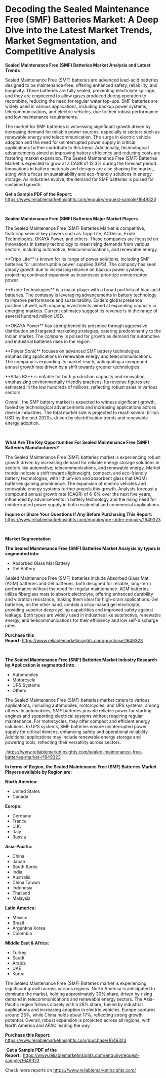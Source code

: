 <p><h1>Decoding the Sealed Maintenance Free (SMF) Batteries Market: A Deep Dive into the Latest Market Trends, Market Segmentation, and Competitive Analysis</h1></p><p><strong>Sealed Maintenance Free (SMF) Batteries Market Analysis and Latest Trends</strong></p>
<p><p>Sealed Maintenance Free (SMF) batteries are advanced lead-acid batteries designed to be maintenance-free, offering enhanced safety, reliability, and longevity. These batteries are fully sealed, preventing electrolyte spillage, and they are engineered to allow gases produced during operation to recombine, reducing the need for regular water top-ups. SMF batteries are widely used in various applications, including backup power systems, telecommunications, and electric vehicles, due to their robust performance and low maintenance requirements.</p><p>The market for SMF batteries is witnessing significant growth driven by increasing demand for reliable power sources, especially in sectors such as renewable energy and telecommunication. The surge in electric vehicle adoption and the need for uninterrupted power supply in critical applications further contribute to this trend. Additionally, technological advancements aimed at improving battery efficiency and reducing costs are fostering market expansion. The Sealed Maintenance Free (SMF) Batteries Market is expected to grow at a CAGR of 13.3% during the forecast period. Innovations in battery materials and designs are also shaping the market, along with a focus on sustainability and eco-friendly solutions in energy storage. As industries evolve, the demand for SMF batteries is poised for sustained growth.</p></p>
<p><strong>Get a Sample PDF of the Report:&nbsp;</strong> <a href="https://www.reliablemarketinsights.com/enquiry/request-sample/1649323?utm_campaign=1512&utm_medium=2&utm_source=Github&utm_content=ia&utm_term=29122024&utm_id=sealed-maintenance-free-smf-batteries">https://www.reliablemarketinsights.com/enquiry/request-sample/1649323</a></p>
<p>&nbsp;</p>
<p><strong>Sealed Maintenance Free (SMF) Batteries Major Market Players</strong></p>
<p><p>The Sealed Maintenance Free (SMF) Batteries Market is competitive, featuring several key players such as Tripp Lite, ACDelco, Exide Technologies, OKAYA Power, and others. These companies are focused on innovations in battery technology to meet rising demands from various sectors, including automotive, telecommunications, and renewable energy.</p><p>**Tripp Lite** is known for its range of power solutions, including SMF batteries for uninterruptible power supplies (UPS). The company has seen steady growth due to increasing reliance on backup power systems, projecting continued expansion as businesses prioritize uninterrupted power.</p><p>**Exide Technologies** is a major player with a broad portfolio of lead-acid batteries. The company is leveraging advancements in battery technology to improve performance and sustainability. Exide's global presence positions it well, with ongoing investments aimed at expanding capacity in emerging markets. Current estimates suggest its revenue is in the range of several hundred million USD.</p><p>**OKAYA Power** has strengthened its presence through aggressive distribution and targeted marketing strategies, catering predominantly to the Indian market. The company is poised for growth as demand for automotive and industrial batteries rises in the region. </p><p>**Power Sonic** focuses on advanced SMF battery technologies, emphasizing applications in renewable energy and telecommunications. The company is expanding its market reach, anticipating a compound annual growth rate driven by a shift towards greener technologies.</p><p>**Atlas BX** is notable for both production capacity and innovation, emphasizing environmentally friendly practices. Its revenue figures are estimated in the low hundreds of millions, reflecting robust sales in various sectors.</p><p>Overall, the SMF battery market is expected to witness significant growth, fueled by technological advancements and increasing applications across diverse industries. The total market size is projected to reach several billion USD by the mid-2020s, driven by electrification trends and renewable energy adoption.</p></p>
<p>&nbsp;</p>
<p><strong>What Are The Key Opportunities For Sealed Maintenance Free (SMF) Batteries Manufacturers?</strong></p>
<p><p>The Sealed Maintenance Free (SMF) batteries market is experiencing robust growth driven by increasing demand for reliable energy storage solutions in sectors like automotive, telecommunications, and renewable energy. Market trends indicate a shift towards lightweight, compact, and eco-friendly battery technologies, with lithium-ion and absorbent glass mat (AGM) batteries gaining prominence. The expansion of electric vehicles and renewable energy systems further propels this growth. Analysts forecast a compound annual growth rate (CAGR) of 6-8% over the next five years, influenced by advancements in battery technology and the rising need for uninterrupted power supply in both residential and commercial applications.</p></p>
<p><strong>Inquire or Share Your Questions If Any Before Purchasing This Report:</strong> <a href="https://www.reliablemarketinsights.com/enquiry/pre-order-enquiry/1649323?utm_campaign=1512&utm_medium=2&utm_source=Github&utm_content=ia&utm_term=29122024&utm_id=sealed-maintenance-free-smf-batteries">https://www.reliablemarketinsights.com/enquiry/pre-order-enquiry/1649323</a></p>
<p>&nbsp;</p>
<p><strong>Market Segmentation</strong></p>
<p><strong>The Sealed Maintenance Free (SMF) Batteries Market Analysis by types is segmented into:</strong></p>
<p><ul><li>Absorbed Glass Mat Battery</li><li>Gel Battery</li></ul></p>
<p><p>Sealed Maintenance Free (SMF) batteries include Absorbed Glass Mat (AGM) batteries and Gel batteries, both designed for reliable, long-term performance without the need for regular maintenance. AGM batteries utilize fiberglass mats to absorb electrolyte, offering enhanced durability and vibration resistance, making them ideal for high-drain applications. Gel batteries, on the other hand, contain a silica-based gel electrolyte, providing superior deep cycling capabilities and improved safety against leakage. Both types are widely used in industries like automotive, renewable energy, and telecommunications for their efficiency and low self-discharge rates.</p></p>
<p><strong>Purchase this Report:&nbsp;</strong><a href="https://www.reliablemarketinsights.com/purchase/1649323?utm_campaign=1512&utm_medium=2&utm_source=Github&utm_content=ia&utm_term=29122024&utm_id=sealed-maintenance-free-smf-batteries">https://www.reliablemarketinsights.com/purchase/1649323</a></p>
<p>&nbsp;</p>
<p><strong>The Sealed Maintenance Free (SMF) Batteries Market Industry Research by Application is segmented into:</strong></p>
<p><ul><li>Automobiles</li><li>Motorcycle</li><li>UPS Systems</li><li>Others</li></ul></p>
<p><p>The Sealed Maintenance Free (SMF) batteries market caters to various applications, including automobiles, motorcycles, and UPS systems, among others. In automobiles, SMF batteries provide reliable power for starting engines and supporting electrical systems without requiring regular maintenance. For motorcycles, they offer compact and efficient energy solutions. In UPS systems, SMF batteries ensure uninterrupted power supply for critical devices, enhancing safety and operational reliability. Additional applications may include renewable energy storage and powering tools, reflecting their versatility across sectors.</p></p>
<p><a href="https://www.reliablemarketinsights.com/sealed-maintenance-free-batteries-market-r1649323?utm_campaign=1512&utm_medium=2&utm_source=Github&utm_content=ia&utm_term=29122024&utm_id=sealed-maintenance-free-smf-batteries">&nbsp;https://www.reliablemarketinsights.com/sealed-maintenance-free-batteries-market-r1649323</a></p>
<p><strong>In terms of Region, the Sealed Maintenance Free (SMF) Batteries Market Players available by Region are:</strong></p>
<p>
    <p> <strong> North America: </strong>
        <ul>
            <li>United States</li>
            <li>Canada</li>
        </ul>
        </p> 
    <p> <strong> Europe: </strong>
        <ul>
            <li>Germany</li>
            <li>France</li>
            <li>U.K.</li>
            <li>Italy</li>
            <li>Russia</li>
        </ul>
        </p> 
    <p> <strong> Asia-Pacific: </strong>
        <ul>
            <li>China</li>
            <li>Japan</li>
            <li>South Korea</li>
            <li>India</li>
            <li>Australia</li>
            <li>China Taiwan</li>
            <li>Indonesia</li>
            <li>Thailand</li>
            <li>Malaysia</li>
        </ul>
        </p> 
    <p> <strong> Latin America: </strong>
        <ul>
            <li>Mexico</li>
            <li>Brazil</li>
            <li>Argentina Korea</li>
            <li>Colombia</li>
        </ul>
        </p> 
    <p> <strong> Middle East & Africa: </strong>
        <ul>
            <li>Turkey</li>
            <li>Saudi</li>
            <li>Arabia</li>
            <li>UAE</li>
            <li>Korea</li>
        </ul>
    </p>
    </p>
<p><p>The Sealed Maintenance Free (SMF) Batteries market is experiencing significant growth across various regions. North America is anticipated to dominate the market, holding approximately 30% share, driven by rising demand in telecommunications and renewable energy sectors. The Asia-Pacific region follows closely with a 28% share, fueled by industrial applications and increasing adoption in electric vehicles. Europe captures around 25%, while China holds about 17%, reflecting strong growth potential. Overall, robust expansion is projected across all regions, with North America and APAC leading the way.</p></p>
<p><strong>Purchase this Report: </strong><a href="https://www.reliablemarketinsights.com/purchase/1649323?utm_campaign=1512&utm_medium=2&utm_source=Github&utm_content=ia&utm_term=29122024&utm_id=sealed-maintenance-free-smf-batteries">https://www.reliablemarketinsights.com/purchase/1649323</a></p>
<p>&nbsp;<strong>Get a Sample PDF of the Report:&nbsp;&nbsp;</strong><a href="https://www.reliablemarketinsights.com/enquiry/request-sample/1649323?utm_campaign=1512&utm_medium=2&utm_source=Github&utm_content=ia&utm_term=29122024&utm_id=sealed-maintenance-free-smf-batteries">https://www.reliablemarketinsights.com/enquiry/request-sample/1649323</a></p>
<p><strong></strong></p>
<p>Check more reports on <a href="https://www.reliablemarketinsights.com/?utm_campaign=1512&utm_medium=2&utm_source=Github&utm_content=ia&utm_term=29122024&utm_id=sealed-maintenance-free-smf-batteries">https://www.reliablemarketinsights.com/</a></p>